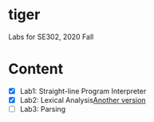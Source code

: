 # tiger
Labs for SE302, 2020 Fall

# Content
- [X] Lab1: Straight-line Program Interpreter
- [X] Lab2: Lexical Analysis[Another version](https://github.com/Snowfall99/my_IScourse/tree/master/SE302/lab2)
- [ ] Lab3: Parsing
